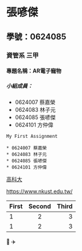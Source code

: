 # 張喭傑

## 學號：0624085

### 資管系 三甲

#### 專題名稱：AR電子寵物

##### 小組成員：
* 0624007 蔡嘉榮
* 0624083 林子元
* 0624085 張喭傑
* 0624101 方仲偉

`My First Assignment`

```
* 0624007 蔡嘉榮
* 0624083 林子元
* 0624085 張喭傑
* 0624101 方仲偉
```

[高科大](https://www.nkust.edu.tw/)

<https://www.nkust.edu.tw/>

|First|Second|Third|
|:------|:------:|------:|
|1|2|3|
|1|2|3|

:pig:
:airplane:
